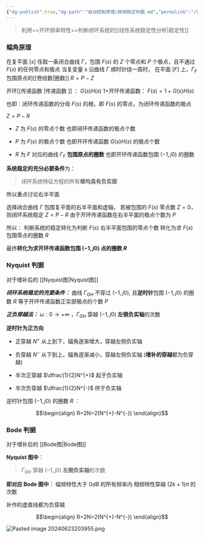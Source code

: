 ```yaml
---
{"dg-publish":true,"dg-path":"自动控制原理/频域稳定判据.md","permalink":"/自动控制原理/频域稳定判据/","dgPassFrontmatter":true,"noteIcon":"","created":"2024-05-21T15:20:28.797+08:00","updated":"2024-06-23T20:40:55.948+08:00"}
---
```


>利用==开环频率特性==判断闭环系统的[[线性系统稳定性分析\|稳定性]]

### 幅角原理
在复平面 $[s]$ 任取一条闭合曲线 $\Gamma$，包围 $F (s)$ 的 $Z$ 个零点和 $P$ 个极点，且不通过 $F (s)$ 的任何零点和极点
当复变量 s 沿曲线 $\Gamma$ 顺时针绕一周时，
在平面 $[F]$ 上，$\Gamma_{F}$  包围原点的[[卷绕数\|圈数]]    $R=P-Z$

开环[[传递函数 \|传递函数 ]]   ：  $G(s)H(s)$
1+开环传递函数： $F(s)=1+G(s)H(s)$ 

也即：闭环传递函数的分母
$F(s)$ 的根，即 $F(s)$ 的零点，为闭环传递函数的极点

$Z=P-R$
- $Z$ 为 $F(s)$ 的零点个数
	也即闭环传递函数的极点个数
	
- $P$ 为 $F(s)$ 的极点个数
	也即开环传递函数 $G(s)H(s)$ 的极点个数
	
- $R$ 为 $F$ 对应的曲线 $\Gamma_{F}$ **包围原点的圈数**
	也即开环传递函数包围 $(-1,j 0)$ 的圈数


**系统稳定的充分必要条件**为：
>闭环系统特征方程的所有**根均具有负实部**

所以重点讨论右半平面

选择闭合曲线 $\Gamma$ 包围复平面的右半平面和虚轴，
若被包围的 $F(s)$ 零点数 $Z=0$，则闭环系统稳定
$Z=P-R$
由于开环传递函数在右半平面的极点个数为 $P$

所以：
判断系统的稳定转化为判断 $F(s)$ 右半平面包围的零点个数
转化为求 $F(s)$ 包围零点的圈数 $R$

最终**转化为求开环传递函数包围 $(-1,j0)$ 点的圈数 $R$**

### Nyquist 判据
对于增补后的 [[Nyquist图\|Nyquist图]]

***闭环系统稳定的充要条件：***
曲线 $\Gamma_{GH}$ 不穿过 $(-1,j 0)$, 且**逆时针**包围 $(-1,j 0)$ 的圈数 $R$ 等于开环传递函数正实部极点的个数 $P$

***正负穿越法：***
$\omega: 0\to +\infty$ ，$\Gamma_{GH}$ 穿越 $(-1,j 0)$ **左侧负实轴**的次数

**逆时针为正方向**

- 正穿越 $N^{+}$
	从上到下，辐角逐渐增大，穿越左侧负实轴
	
- 负穿越   $N^{-}$
	从下到上，辐角逐渐减小，穿越左侧负实轴
	(**增补的穿越**都为负穿越)
	
- 半次正穿越   $\dfrac{1}{2}N^{+}$
	起于负实轴
	
- 半次负穿越 $\dfrac{1}{2}N^{-}$
	终于负实轴

逆时针包围 $(-1,j 0)$ 的圈数 $R$ ：

$$\begin{align}
R=2N=2(N^{+}-N^{-})
\end{align}$$

### Bode 判据
对于增补后的 [[Bode图\|Bode图]]

**Nyquist 图中**：
>$\Gamma_{GH}$ 穿越 $(-1,j 0)$ **左侧负实轴**的次数

**即对应 Bode 图中**：
幅频特性大于 $0dB$ 的所有频率内
相频特性穿越 $(2k+1)\pi$ 的次数

补作的虚直线都为负穿越


$$\begin{align}
R=2N=2(N^{+}-N^{-})
\end{align}$$


![Pasted image 20240623203955.png](/img/user/%E5%8A%9F%E8%83%BD%E6%80%A7%E6%96%87%E4%BB%B6%E5%A4%B9/%E8%BD%BD%E5%85%A5%E7%9A%84%E5%AA%92%E4%BD%93%E8%B5%84%E6%BA%90/Pasted%20image%2020240623203955.png)


